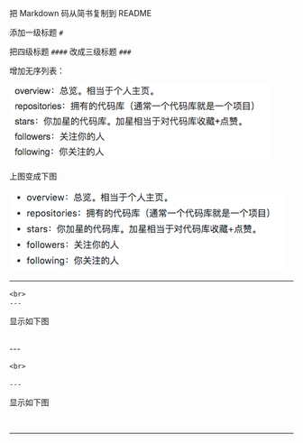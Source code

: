 把 Markdown 码从简书复制到 README

添加一级标题 `#`

把四级标题 `####` 改成三级标题 `###`

增加无序列表：

![](https://raw.githubusercontent.com/v1coder/github/master/image/1.png)

上图变成下图

![](https://raw.githubusercontent.com/v1coder/github/master/image/2.png)



---



```
<br>
---
```

显示如下图

<br>
---

```
<br>

---
```

显示如下图

<br>

---

